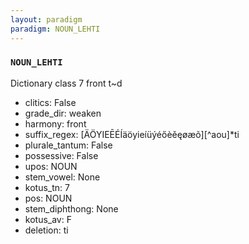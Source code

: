 ```yaml
---
layout: paradigm
paradigm: NOUN_LEHTI
---
```

### ` NOUN_LEHTI `

Dictionary class 7 front t~d
* clitics: False
* grade_dir: weaken
* harmony: front
* suffix_regex: [ÄÖYIEĒÉÍäöyieíüýéőèěęøæõ][^aou]*ti
* plurale_tantum: False
* possessive: False
* upos: NOUN
* stem_vowel: None
* kotus_tn: 7
* pos: NOUN
* stem_diphthong: None
* kotus_av: F
* deletion: ti
